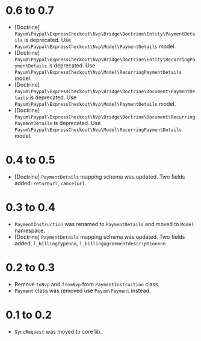0.6 to 0.7
==========

* [Doctrine] `Payum\Paypal\ExpressCheckout\Nvp\Bridge\Doctrine\Entity\PaymentDetails` is deprecated. Use `Payum\Paypal\ExpressCheckout\Nvp\Model\PaymentDetails` model.
* [Doctrine] `Payum\Paypal\ExpressCheckout\Nvp\Bridge\Doctrine\Entity\RecurringPaymentDetails` is deprecated. Use `Payum\Paypal\ExpressCheckout\Nvp\Model\RecurringPaymentDetails` model.
* [Doctrine] `Payum\Paypal\ExpressCheckout\Nvp\Bridge\Doctrine\Document\PaymentDetails` is deprecated. Use `Payum\Paypal\ExpressCheckout\Nvp\Model\PaymentDetails` model.
* [Doctrine] `Payum\Paypal\ExpressCheckout\Nvp\Bridge\Doctrine\Document\RecurringPaymentDetails` is deprecated. Use `Payum\Paypal\ExpressCheckout\Nvp\Model\RecurringPaymentDetails` model.

0.4 to 0.5
==========

* [Doctrine] `PaymentDetails` mapping schema was updated. Two fields added: `returnurl`, `cancelurl`.

0.3 to 0.4
==========

* `PaymentInstruction` was renamed to `PaymentDetails` and moved to `Model` namespace.
* [Doctrine] `PaymentDetails` mapping schema was updated. Two fields added: `l_billingtypennn`, `l_billingagreementdescriptionnnn`

0.2 to 0.3
==========

* Remove `toNvp` and `fromNvp` from `PaymentInstruction` class.
* `Payment` class was removed use `Payum\Payment` instead.

0.1 to 0.2
==========

* `SyncRequest` was moved to core lib.